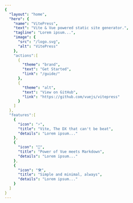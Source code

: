 ```yaml
---
{
  "layout": "home",
  "hero": {
    "name": "VitePress",
    "text": "Vite & Vue powered static site generator.",
    "tagline": "Lorem ipsum...",
    "image": {
      "src": "/logo.svg",
      "alt": "VitePress"
    },
    "actions":[
      {
        "theme": "brand",
        "text": "Get Started",
        "link": "/guide/"
      },
      {
        "theme": "alt",
        "text": "View on GitHub",
        "link": "https://github.com/vuejs/vitepress"
      }
    ]
  },
  "features":[
    {
      "icon": "⚡",
      "title": "Vite, The DX that can't be beat",
      "details": "Lorem ipsum..."
    },
    {
      "icon": "🖖",
      "title": "Power of Vue meets Markdown",
      "details": "Lorem ipsum..."
    },
    {
      "icon": "🛠️",
      "title": "Simple and minimal, always",
      "details": "Lorem ipsum..."
    }
  ]
}
---
```

